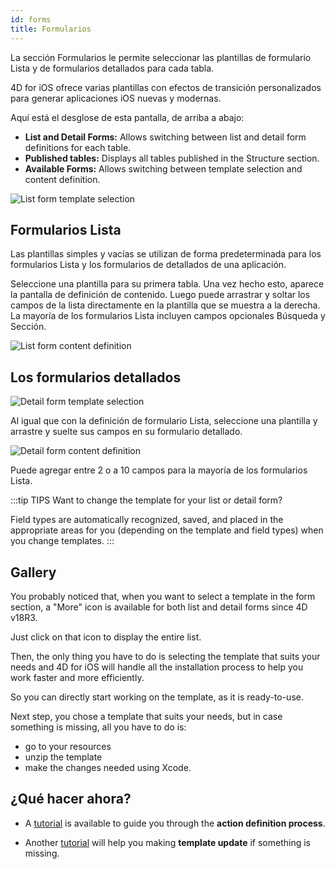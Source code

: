 ```yaml
---
id: forms
title: Formularios
---
```


La sección Formularios le permite seleccionar las plantillas de formulario Lista y de formularios detallados para cada tabla.

4D for iOS ofrece varias plantillas con efectos de transición personalizados para generar aplicaciones iOS nuevas y modernas.

Aquí está el desglose de esta pantalla, de arriba a abajo:

* **List and Detail Forms:** Allows switching between list and detail form definitions for each table.
* **Published tables:** Displays all tables published in the Structure section.
* **Available Forms:** Allows switching between template selection and content definition.

![List form template selection](assets/en/project-editor/Forms-section-templates-selection-4D-for-iOS.png)

## Formularios Lista

Las plantillas simples y vacías se utilizan de forma predeterminada para los formularios Lista y los formularios de detallados de una aplicación.

Seleccione una plantilla para su primera tabla. Una vez hecho esto, aparece la pantalla de definición de contenido. Luego puede arrastrar y soltar los campos de la lista directamente en la plantilla que se muestra a la derecha. La mayoría de los formularios Lista incluyen campos opcionales Búsqueda y Sección.

![List form content definition](assets/en/project-editor/Forms-section-content-definition-4D-for-iOS.png)

## Los formularios detallados

![Detail form template selection](assets/en/project-editor/Forms-section-detail-form-templates-selection-4D-for-iOS.png)

Al igual que con la definición de formulario Lista, seleccione una plantilla y arrastre y suelte sus campos en su formulario detallado.

![Detail form content definition](assets/en/project-editor/Forms-section-detail-form-content-definition-4D-for-iOS.png)

Puede agregar entre 2 o a 10 campos para la mayoría de los formularios Lista.

:::tip TIPS Want to change the template for your list or detail form?

Field types are automatically recognized, saved, and placed in the appropriate areas for you (depending on the template and field types) when you change templates. :::

## Gallery

You probably noticed that, when you want to select a template in the form section, a "More" icon is available for both list and detail forms since 4D v18R3.

Just click on that icon to display the entire list.

Then, the only thing you have to do is selecting the template that suits your needs and 4D for iOS will handle all the installation process to help you work faster and more efficiently.

So you can directly start working on the template, as it is ready-to-use.

Next step, you chose a template that suits your needs, but in case something is missing, all you have to do is:
* go to your resources
* unzip the template
* make the changes needed using Xcode.

## ¿Qué hacer ahora?

* A [tutorial]() is available to guide you through the **action definition process**.

* Another [tutorial]() will help you making **template update** if something is missing.

